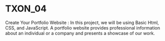# TXON_04
Create Your Portfolio Website : In this project, we will be using Basic Html, CSS, and JavaScript. A portfolio website provides professional information about an individual or a company and presents a showcase of our work.
